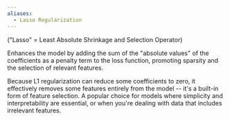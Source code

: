 ```yaml
---
aliases:
  - Lasso Regularization
---
```

("Lasso" = Least Absolute Shrinkage and Selection Operator)

Enhances the model by adding the sum of the "absolute values" of the coefficients as a penalty term to the loss function, promoting sparsity and the selection of relevant features.

Because L1 regularization can reduce some coefficients to zero, it effectively removes some features entirely from the model -- it's a built-in form of feature selection. A popular choice for models where simplicity and interpretability are essential, or when you're dealing with data that includes irrelevant features.